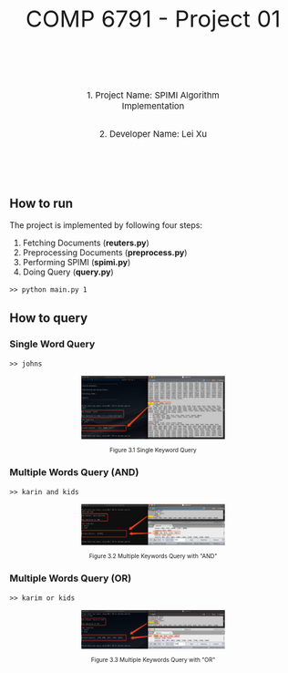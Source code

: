<div align=center>
<p style="font-size:40px"> COMP 6791 - Project 01 </p>
</div>

<div align="center" style="margin: 100px">
<p align="center" style="font-size:15px"> 1. Project Name: SPIMI Algorithm Implementation </p>
<p align="center" style="font-size:15px; margin:30px"> 2. Developer Name: Lei Xu </p>
</div>


<div style="page-break-after: always"></div>

## How to run

The project is implemented by following four steps:

1. Fetching Documents (**reuters.py**)
2. Preprocessing Documents (**preprocess.py**)
3. Performing SPIMI (**spimi.py**)
4. Doing Query (**query.py**)

```
>> python main.py 1

```


<div style="page-break-after: always"></div>

## How to query

### Single Word Query

```
>> johns

```

<div align=center>
<img alt="Single Keyword Query Case01" src="images/single_keyword_query_case01.png" width="50%" height="50%">
<p style="font-size:10px;font-color:#969696">Figure 3.1 Single Keyword Query</p>
</div>

### Multiple Words Query (AND)

```
>> karin and kids

```

<div align=center>
<img alt="Multiple Keywords Query with AND Case01" src="images/multiple_keywords_query_and_case01.png" width="50%" height="50%">
<p style="font-size:10px;font-color:#969696">Figure 3.2 Multiple Keywords Query with "AND"</p>
</div>

### Multiple Words Query (OR)

```
>> karim or kids

```

<div align=center>
<img alt="Multiple Keywords Query with OR Case01" src="images/multiple_keywords_query_or_case01.png" width="50%" height="50%">
<p style="font-size:10px;font-color:#969696">Figure 3.3 Multiple Keywords Query with "OR"</p>
</div>